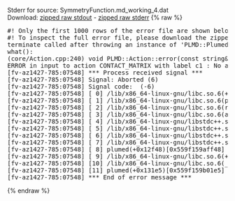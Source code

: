 Stderr for source:  SymmetryFunction.md_working_4.dat   
Download: [zipped raw stdout](SymmetryFunction.md_working_4.dat.plumed.stdout.txt.zip) - [zipped raw stderr](SymmetryFunction.md_working_4.dat.plumed.stderr.txt.zip) 
{% raw %}
<pre>
#! Only the first 1000 rows of the error file are shown below
#! To inspect the full error file, please download the zipped raw stderr file above
terminate called after throwing an instance of 'PLMD::Plumed::ExceptionError'
what():
(core/Action.cpp:240) void PLMD::Action::error(const string&) const
ERROR in input to action CONTACT_MATRIX with label c1 : No atoms have been read in
[fv-az1427-785:07548] *** Process received signal ***
[fv-az1427-785:07548] Signal: Aborted (6)
[fv-az1427-785:07548] Signal code:  (-6)
[fv-az1427-785:07548] [ 0] /lib/x86_64-linux-gnu/libc.so.6(+0x42520)[0x7ff54f442520]
[fv-az1427-785:07548] [ 1] /lib/x86_64-linux-gnu/libc.so.6(pthread_kill+0x12c)[0x7ff54f4969fc]
[fv-az1427-785:07548] [ 2] /lib/x86_64-linux-gnu/libc.so.6(raise+0x16)[0x7ff54f442476]
[fv-az1427-785:07548] [ 3] /lib/x86_64-linux-gnu/libc.so.6(abort+0xd3)[0x7ff54f4287f3]
[fv-az1427-785:07548] [ 4] /lib/x86_64-linux-gnu/libstdc++.so.6(+0xa2b9e)[0x7ff54f8a2b9e]
[fv-az1427-785:07548] [ 5] /lib/x86_64-linux-gnu/libstdc++.so.6(+0xae20c)[0x7ff54f8ae20c]
[fv-az1427-785:07548] [ 6] /lib/x86_64-linux-gnu/libstdc++.so.6(+0xae277)[0x7ff54f8ae277]
[fv-az1427-785:07548] [ 7] /lib/x86_64-linux-gnu/libstdc++.so.6(__cxa_rethrow+0x4b)[0x7ff54f8ae52b]
[fv-az1427-785:07548] [ 8] plumed(+0x12f48)[0x559f159aff48]
[fv-az1427-785:07548] [ 9] /lib/x86_64-linux-gnu/libc.so.6(+0x29d90)[0x7ff54f429d90]
[fv-az1427-785:07548] [10] /lib/x86_64-linux-gnu/libc.so.6(__libc_start_main+0x80)[0x7ff54f429e40]
[fv-az1427-785:07548] [11] plumed(+0x131e5)[0x559f159b01e5]
[fv-az1427-785:07548] *** End of error message ***
</pre>
{% endraw %}
